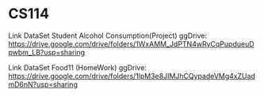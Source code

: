 # CS114

Link DataSet Student Alcohol Consumption(Project) ggDrive:
https://drive.google.com/drive/folders/1WxAMM_JdPTN4wRyCqPupdueuDpwbm_LB?usp=sharing

Link DataSet Food11 (HomeWork) ggDrive:
https://drive.google.com/drive/folders/1lpM3e8JIMJhCQypadeVMg4xZUadmD6nN?usp=sharing
